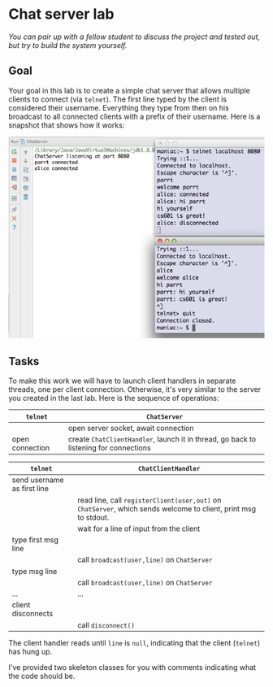 # Chat server lab

*You can pair up with a fellow student to discuss the project and tested out, but try to build the system yourself.*

## Goal

Your goal in this lab is to create a simple chat server that allows multiple clients to connect (via `telnet`). The first line typed by the client is considered their username. Everything they type from then on his broadcast to all connected clients with a prefix of their username. Here is a snapshot that shows how it works:

![chat](figures/chat.png)

## Tasks

To make this work we will have to launch client handlers in separate threads, one per client connection. Otherwise, it's very similar to the server you created in the last lab. Here is the sequence of operations:

| `telnet` | `ChatServer` |
|--------|--------|
|        | open server socket, await connection       |
|  open connection       |  create `ChatClientHandler`, launch it in thread, go back to listening for connections      |

| `telnet` | `ChatClientHandler` |
| --- | --- |
| send username as first line   | |
|  |read line, call `registerClient(user,out)` on `ChatServer`, which sends welcome to client, print msg to stdout.|
| | wait for a line of input from the client |
| type first msg line | |
| | call `broadcast(user,line)` on `ChatServer` |
| type msg line | |
| | call `broadcast(user,line)` on `ChatServer` |
| ... | ... |
| client disconnects | |
| | call `disconnect()` |

The client handler reads until `line` is `null`, indicating that the client (`telnet`) has hung up.

I've provided two skeleton classes for you with comments indicating what the code should be.
